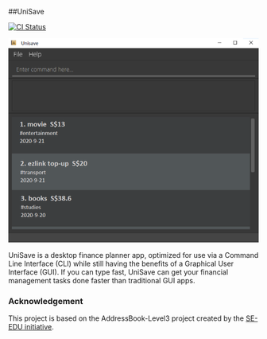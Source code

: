 
##UniSave

[![CI Status](https://github.com/AY2021S1-CS2103T-W10-1/tp/workflows/Java%20CI/badge.svg)](https://github.com/AY2021S1-CS2103T-W10-1/tp/actions)

![Ui](docs/images/Ui.png)

UniSave is a desktop finance planner app, optimized for use via a Command Line Interface (CLI) while still having 
the benefits of a Graphical User Interface (GUI). If you can type fast, UniSave can get your financial management 
tasks done faster than traditional GUI apps.

### Acknowledgement
This project is based on the AddressBook-Level3 project created by the [SE-EDU initiative](https://se-education.org).

